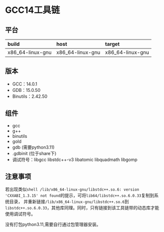 # GCC14工具链

## 平台

| build            | host             | target           |
| :--------------- | :--------------- | :--------------- |
| x86_64-linux-gnu | x86_64-linux-gnu | x86_64-linux-gnu |

## 版本

- GCC：14.0.1
- GDB：15.0.50
- Binutils：2.42.50

## 组件

- gcc
- g++
- binutils
- gold
- gdb (需要python3.11)
- .gdbinit (位于share下)
- 调试符号：libgcc libstdc++-v3 libatomic libquadmath libgomp

## 注意事项

若出现类似```shell /lib/x86_64-linux-gnu/libstdc++.so.6: version 'CXXABI_1.3.15' not found```的提示，可将`lib64/libstdc++.so.6.0.33`复制到系统目录，
并重新链接`/lib/x86_64-linux-gnu/libstdc++.so.6`到`libstdc++.so.6.0.33`，其他库同理。同时，只有链接到该工具链带的动态库才能使用调试符号。

没有打包python3.11,需要自行通过包管理器安装。
